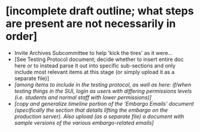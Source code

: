 # [incomplete draft outline; what steps are present are not necessarily in order]

- Invite Archives Subcommittee to help 'kick the tires' as it were...
- [See Testing Protocol document; decide whether to insert entire doc here or to instead parse it out into specific sub-sections and only include most relevant items at this stage (or simply upload it as a separate file)]
- *[among items to include in the testing protocol, as well as here: if/when testing things in the SUI, login as users with differing permissions levels (i.e. students and normal staff with lower permissions)]*
- *[copy and generalize timeline portion of the 'Embargo Emails' document (specifically the section that details lifting the embargo on the production server).  Also upload (as a separate file) a document with sample versions of the various embargo-related emails]*

